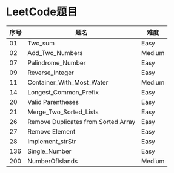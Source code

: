 LeetCode题目
===

序号       | 题名    | 难度
--------- | --------|  --------
01  | Two_sum | Easy
02 | Add_Two_Numbers | Medium 
07  | Palindrome_Number | Easy
09  | Reverse_Integer | Easy
11  | Container_With_Most_Water | Medium
14  | Longest_Common_Prefix | Easy
20 | Valid Parentheses | Easy
21  | Merge_Two_Sorted_Lists | Easy
26 | Remove Duplicates from Sorted Array	| Easy
27 | Remove Element | Easy
28 | Implement_strStr | Easy
136  | Single_Number | Easy
200 | NumberOfIslands | Medium | DFS





